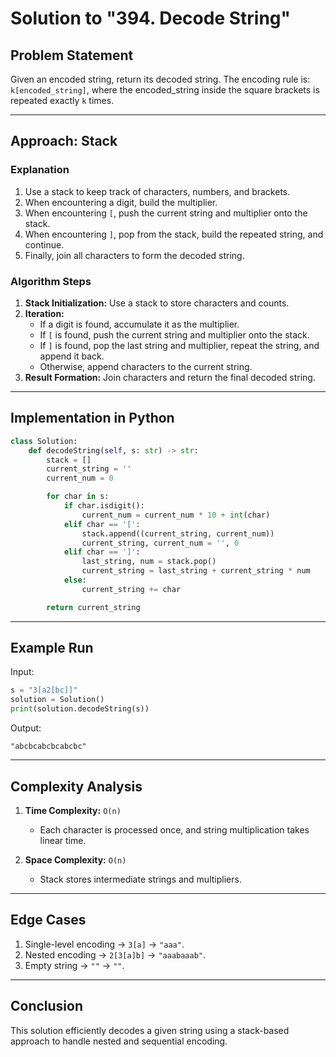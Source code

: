 # Solution to "394. Decode String"

## Problem Statement

Given an encoded string, return its decoded string. The encoding rule is: `k[encoded_string]`, where the encoded_string inside the square brackets is repeated exactly `k` times.

---

## Approach: Stack

### Explanation

1. Use a stack to keep track of characters, numbers, and brackets.
2. When encountering a digit, build the multiplier.
3. When encountering `[`, push the current string and multiplier onto the stack.
4. When encountering `]`, pop from the stack, build the repeated string, and continue.
5. Finally, join all characters to form the decoded string.

### Algorithm Steps

1. **Stack Initialization:** Use a stack to store characters and counts.
2. **Iteration:**
    - If a digit is found, accumulate it as the multiplier.
    - If `[` is found, push the current string and multiplier onto the stack.
    - If `]` is found, pop the last string and multiplier, repeat the string, and append it back.
    - Otherwise, append characters to the current string.
3. **Result Formation:** Join characters and return the final decoded string.

---

## Implementation in Python

```python
class Solution:
    def decodeString(self, s: str) -> str:
        stack = []
        current_string = ''
        current_num = 0

        for char in s:
            if char.isdigit():
                current_num = current_num * 10 + int(char)
            elif char == '[':
                stack.append((current_string, current_num))
                current_string, current_num = '', 0
            elif char == ']':
                last_string, num = stack.pop()
                current_string = last_string + current_string * num
            else:
                current_string += char

        return current_string
```

---

## Example Run

Input:

```python
s = "3[a2[bc]]"
solution = Solution()
print(solution.decodeString(s))
```

Output:

```
"abcbcabcbcabcbc"
```

---

## Complexity Analysis

1. **Time Complexity:** `O(n)`
    
    - Each character is processed once, and string multiplication takes linear time.
2. **Space Complexity:** `O(n)`
    
    - Stack stores intermediate strings and multipliers.

---

## Edge Cases

1. Single-level encoding → `3[a]` → `"aaa"`.
2. Nested encoding → `2[3[a]b]` → `"aaabaaab"`.
3. Empty string → `""` → `""`.

---

## Conclusion

This solution efficiently decodes a given string using a stack-based approach to handle nested and sequential encoding.